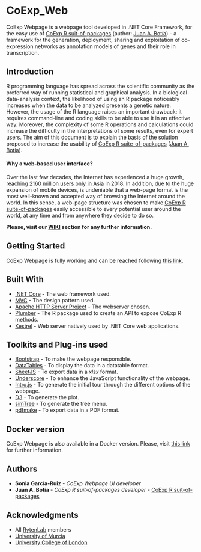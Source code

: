 # CoExp_Web
CoExp Webpage is a webpage tool developed in .NET Core Framework, for the easy use of [CoExp R suit-of-packages](https://github.com/juanbot/CoExpNets) (author: [Juan A. Botía](https://github.com/juanbot/)) - a framework for the generation, deployment, sharing and exploitation of co-expression networks as annotation models of genes and their role in transcription. 


## Introduction
R programming language has spread across the scientific community as the preferred way of running statistical and graphical analysis. In a biological-data-analysis context, the likelihood of using an R package noticeably increases when the data to be analyzed presents a genetic nature. However, the usage of the R language raises an important drawback: it requires command-line and coding skills to be able to use it in an effective way. Moreover, the complexity of some R operations and calculations could increase the difficulty in the interpretations of some results, even for expert users. The aim of this document is to explain the basis of the solution proposed to increase the usability of [CoExp R suite-of-packages](https://github.com/juanbot/CoExpNets) ([Juan A. Botía](https://github.com/juanbot)).


#### Why a web-based user interface?
Over the last few decades, the Internet has experienced a huge growth, [reaching 2160 million users only in Asia](www.internetworldstats.com/stats.htm) in 2018. In addition, due to the huge expansion of mobile devices, is undeniable that a web-page format is the most well-known and accepted way of browsing the Internet around the world. In this sense, a web-page structure was chosen to make [CoExp R suite-of-packages](https://github.com/juanbot/CoExpNets) easily accessible to every potential user around the world, at any time and from anywhere they decide to do so.

**Please, visit our [WIKI](https://github.com/SoniaRuiz/CoExp_Web/wiki) section for any further information.**


## Getting Started

CoExp Webpage is fully working and can be reached following [this link](https://snca.atica.um.es/coexp/Run/Catalog/).

## Built With

* [.NET Core](https://dotnet.microsoft.com) - The web framework used.
* [MVC](https://dotnet.microsoft.com/apps/aspnet/mvc) - The design pattern used.
* [Apache HTTP Server Project](http://httpd.apache.org/) - The webserver chosen.
* [Plumber](https://www.rplumber.io/) - The R package used to create an API to expose CoExp R methods.
* [Kestrel](https://docs.microsoft.com/en-us/aspnet/core/fundamentals/servers/kestrel?view=aspnetcore-3.0) - Web server natively used by .NET Core web applications.

## Toolkits and Plug-ins used

* [Bootstrap](https://getbootstrap.com/) - To make the webpage responsible.
* [DataTables](https://datatables.net/) - To display the data in a datatable format.
* [SheetJS](https://sheetjs.com/) - To export data in a *xlsx* format.
* [Underscore](https://underscorejs.org/) - To enhance the JavaScript functionality of the webpage.
* [Intro.js](https://introjs.com/) - To generate the initial tour through the different options of the webpage.
* [D3](https://d3js.org/) - To generate the plot.
* [simTree](https://www.jqueryscript.net/other/Checkable-Hierarchical-Tree.html) - To generate the tree menu.
* [pdfmake](http://pdfmake.org/#/) - To export data in a PDF format.

## Docker version

CoExp Webpage is also available in a Docker version. Please, visit [this link](https://hub.docker.com/r/soniaruiz/coexp) for further information.

## Authors

* **Sonia García-Ruiz** - *CoExp Webpage UI developer*
* **Juan A. Botía** - *CoExp R suit-of-packages developer* - [CoExp R suit-of-packages](https://github.com/juanbot/CoExpNets)

## Acknowledgments

* All [RytenLab](https://snca.atica.um.es/) members
* [University of Murcia](https://www.um.es/)
* [University College of London](https://www.ucl.ac.uk/)
